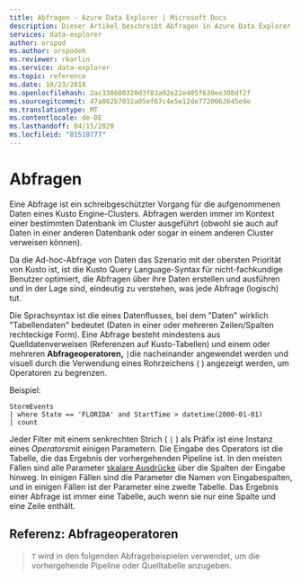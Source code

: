 ```yaml
---
title: Abfragen - Azure Data Explorer | Microsoft Docs
description: Dieser Artikel beschreibt Abfragen in Azure Data Explorer.
services: data-explorer
author: orspod
ms.author: orspodek
ms.reviewer: rkarlin
ms.service: data-explorer
ms.topic: reference
ms.date: 10/23/2018
ms.openlocfilehash: 2ac338600320d3f83a92e22e405f630ee308df2f
ms.sourcegitcommit: 47a002b7032a05ef67c4e5e12de7720062645e9e
ms.translationtype: MT
ms.contentlocale: de-DE
ms.lasthandoff: 04/15/2020
ms.locfileid: "81510777"
---
```

# <a name="queries"></a>Abfragen

Eine Abfrage ist ein schreibgeschützter Vorgang für die aufgenommenen Daten eines Kusto Engine-Clusters. Abfragen werden immer im Kontext einer bestimmten Datenbank im Cluster ausgeführt (obwohl sie auch auf Daten in einer anderen Datenbank oder sogar in einem anderen Cluster verweisen können).

Da die Ad-hoc-Abfrage von Daten das Szenario mit der obersten Priorität von Kusto ist, ist die Kusto Query Language-Syntax für nicht-fachkundige Benutzer optimiert, die Abfragen über ihre Daten erstellen und ausführen und in der Lage sind, eindeutig zu verstehen, was jede Abfrage (logisch) tut.

Die Sprachsyntax ist die eines Datenflusses, bei dem "Daten" wirklich "Tabellendaten" bedeutet (Daten in einer oder mehreren Zeilen/Spalten rechteckige Form). Eine Abfrage besteht mindestens aus Quelldatenverweisen (Referenzen auf Kusto-Tabellen) und einem oder mehreren **Abfrageoperatoren,** `|`die nacheinander angewendet werden und visuell durch die Verwendung eines Rohrzeichens ( ) angezeigt werden, um Operatoren zu begrenzen.

Beispiel:

```kusto
StormEvents 
| where State == 'FLORIDA' and StartTime > datetime(2000-01-01)
| count
```
    
Jeder Filter mit einem senkrechten Strich ( `|` ) als Präfix ist eine Instanz eines *Operators*mit einigen Parametern. Die Eingabe des Operators ist die Tabelle, die das Ergebnis der vorhergehenden Pipeline ist. In den meisten Fällen sind alle Parameter [skalare Ausdrücke](./scalar-data-types/index.md) über die Spalten der Eingabe hinweg.
In einigen Fällen sind die Parameter die Namen von Eingabespalten, und in einigen Fällen ist der Parameter eine zweite Tabelle. Das Ergebnis einer Abfrage ist immer eine Tabelle, auch wenn sie nur eine Spalte und eine Zeile enthält.

## <a name="reference-query-operators"></a>Referenz: Abfrageoperatoren

> `T` wird in den folgenden Abfragebeispielen verwendet, um die vorhergehende Pipeline oder Quelltabelle anzugeben.